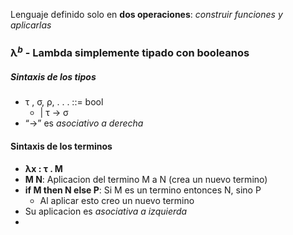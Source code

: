 Lenguaje definido solo en **dos operaciones**: _construir funciones y aplicarlas_
### λ$^b$ - Lambda simplemente tipado con booleanos
##### Sintaxis de los tipos
- τ , σ, ρ, . . . ::= bool
	- | τ → σ
- “→” es _asociativo a derecha_ 
#### Sintaxis de los terminos
- **λx : τ . M**
- **M N**: Aplicacion del termino M a N (crea un nuevo termino)
- **if M then N else P**: Si M es un termino entonces N, sino P
	- Al aplicar esto creo un nuevo termino
- Su aplicacion es _asociativa a izquierda_
- 